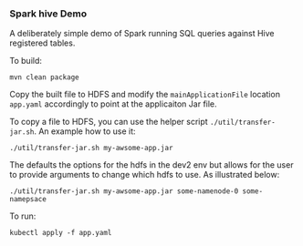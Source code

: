 ### Spark hive Demo

A deliberately simple demo of Spark running SQL queries against Hive registered tables.

To build:

```
mvn clean package
```

Copy the built file to HDFS and modify the `mainApplicationFile` location `app.yaml` accordingly to point at the applicaiton Jar file.

To copy a file to HDFS, you can use the helper script `./util/transfer-jar.sh`. An example how to use it:
```
./util/transfer-jar.sh my-awsome-app.jar
```

The defaults the options for the hdfs in the dev2 env but allows for the user to provide arguments to change which hdfs to use. As illustrated below:

```
./util/transfer-jar.sh my-awsome-app.jar some-namenode-0 some-namepsace
```

To run:
```
kubectl apply -f app.yaml 
```
